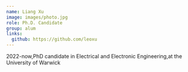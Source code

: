 ```yaml
---
name: Liang Xu
image: images/photo.jpg
role: Ph.D. Candidate
group: alum
links:
  github: https://github.com/leoxu
---
```


2022-now,PhD candidate in Electrical and Electronic Engineering,at the University of Warwick
